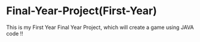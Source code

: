 # Final-Year-Project(First-Year)
This is my First Year Final Year Project, which will create a game using JAVA code !!
